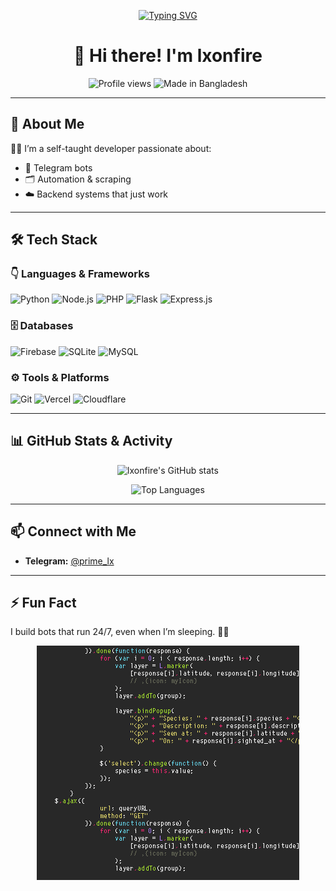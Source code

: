 <p align="center">
  <a href="https://t.me/lxbadboy">
    <img src="https://readme-typing-svg.herokuapp.com/?font=Neuton&size=25&color=30FF40&background=000000&center=true&vCenter=true&width=600&height=60&lines=𝙷𝙴𝙻𝙻𝙾%E2%80%83𝚆𝙾𝚁𝙻𝙳,%E2%80%83𝙸'𝙼%E2%80%83𝙻𝚇𝙱𝙰𝙳𝙱𝙾𝚈%E2%80%83𝙷𝙴𝚁𝙴;𝙸'𝙼%E2%80%83𝙽𝙾𝚃%E2%80%83𝙰%E2%80%83𝙱𝚁𝙰𝙽𝙳,%E2%80%83𝙹𝚄𝚂𝚃%E2%80%83𝙰%E2%80%83𝙽𝙾𝙾𝙱%E2%80%83𝙲𝙾𝙳𝙴𝚁;𝙹𝚄𝚂𝚃%E2%80%83𝙰%E2%80%83𝙳𝙴𝚅𝙻𝙾𝚅𝙴𝚁%E2%80%83𝙻𝙴𝙰𝚁𝙽𝙸𝙽𝙶%E2%80%83𝚆𝙸𝚃𝙷%E2%80%83𝚈𝙾𝚄;𝙶𝙾%E2%80%83𝚆𝙸𝚃𝙷%E2%80%83𝙼𝙴%E2%80%83𝙾𝙽%E2%80%83𝚃𝙷𝙸𝚂%E2%80%83𝙹𝙾𝚄𝚁𝙽𝙴𝚈;𝚁𝙴𝚂𝙿𝙴𝙲𝚃%E2%80%83𝚄𝚂;𝚃𝙷𝙸𝚂%E2%80%83𝙸𝚂%E2%80%83𝙼𝚈%E2%80%83𝚁𝙴𝙰𝙻%E2%80%83𝙶𝙸𝚃𝙷𝚄𝙱%E2%80%83𝙰𝙲𝙲𝙾𝚄𝙽𝚃;𝙿𝙻𝙴𝙰𝚂𝙴%E2%80%83𝙵𝙾𝙻𝙻𝙾𝚆%E2%80%83𝙼𝚈%E2%80%83𝙶𝙸𝚃𝙷𝚄𝙱;𝚃𝙷𝙰𝙽𝙺𝚂%E2%80%83𝚃𝙾%E2%80%83𝙰𝙻𝙻%E2%80%83𝙼𝚈%E2%80%83𝙵𝚁𝙸𝙴𝙽𝙳𝚂;𝙻𝙾𝚅𝙴%E2%80%83𝙵𝚁𝙾𝙼%E2%80%83𝙱𝙰𝙽𝙶𝙻𝙰𝙳𝙴𝚂𝙷%E2%80%83❤️" alt="Typing SVG">
  </a>
</p>

<h1 align="center">👋 Hi there! I'm lxonfire</h1>

<p align="center">
  <img src="https://komarev.com/ghpvc/?username=lxonfire&label=Profile%20views&color=0e75b6&style=flat" alt="Profile views" />
  <img src="https://img.shields.io/badge/MADE%20IN BANGLADESHI- PROGRAMMER-green?colorA=%23ff0000&colorB=%23017e40&style=flat-square" alt="Made in Bangladesh" />
</p>

---

## 🚀 About Me

👨‍💻 I’m a self-taught developer passionate about:
- 🤖 Telegram bots
- 🗂️ Automation & scraping
- ☁️ Backend systems that just work

---

## 🛠️ Tech Stack

### 👇 Languages & Frameworks

<p align="left">
  <img src="https://img.shields.io/badge/Python-3776AB?style=for-the-badge&logo=python&logoColor=white" alt="Python"/>
  <img src="https://img.shields.io/badge/Node.js-339933?style=for-the-badge&logo=node.js&logoColor=white" alt="Node.js"/>
  <img src="https://img.shields.io/badge/PHP-777BB4?style=for-the-badge&logo=php&logoColor=white" alt="PHP"/>
  <img src="https://img.shields.io/badge/Flask-000000?style=for-the-badge&logo=flask&logoColor=white" alt="Flask"/>
  <img src="https://img.shields.io/badge/Express.js-404D59?style=for-the-badge&logo=express&logoColor=white" alt="Express.js"/>
</p>

### 🗄️ Databases

<p align="left">
  <img src="https://img.shields.io/badge/Firebase-FFCA28?style=for-the-badge&logo=firebase&logoColor=black" alt="Firebase"/>
  <img src="https://img.shields.io/badge/SQLite-003B57?style=for-the-badge&logo=sqlite&logoColor=white" alt="SQLite"/>
  <img src="https://img.shields.io/badge/MySQL-4479A1?style=for-the-badge&logo=mysql&logoColor=white" alt="MySQL"/>
</p>

### ⚙️ Tools & Platforms

<p align="left">
  <img src="https://img.shields.io/badge/Git-F05032?style=for-the-badge&logo=git&logoColor=white" alt="Git"/>
  <img src="https://img.shields.io/badge/Vercel-000000?style=for-the-badge&logo=vercel&logoColor=white" alt="Vercel"/>
  <img src="https://img.shields.io/badge/Cloudflare-F38020?style=for-the-badge&logo=cloudflare&logoColor=white" alt="Cloudflare"/>
</p>

---

## 📊 GitHub Stats & Activity

<p align="center">
  <img src="https://github-readme-stats.vercel.app/api?username=lxonfire&show_icons=true&theme=radical" alt="lxonfire's GitHub stats" />
</p>

<p align="center">
  <img src="https://github-readme-stats.vercel.app/api/top-langs/?username=lxonfire&langs_count=8&layout=compact&theme=radical" alt="Top Languages" />
</p>



---

## 📫 Connect with Me

- **Telegram:** [@prime_lx](https://t.me/prime_lx)

---

## ⚡ Fun Fact

I build bots that run 24/7, even when I’m sleeping. 🤖💤


<!--
**lxonfire/lxonfire** is a ✨ _special_ ✨ repository because its `README.md` (this file) appears on your GitHub profile.

Here are some ideas to get you started:

- 🔭 I’m currently working on ...
- 🌱 I’m currently learning ...
- 👯 I’m looking to collaborate on ...
- 🤔 I’m looking for help with ...
- 💬 Ask me about ...
- 📫 How to reach me: ...
- 😄 Pronouns: ...
- ⚡ Fun fact: ...
-->
<p align="center">
  <img src="https://raw.githubusercontent.com/MRVIVEK-CODER/Decompiler/main/106824690-8dd73a00-66ad-11eb-89e2-53e13ac6f594.gif" alt="Animated Hacker GIF">
</p>
